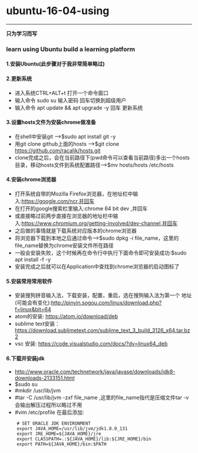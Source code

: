 # ubuntu-16-04-using
---
**只为学习而写**

### learn using Ubuntu build a learning platform

#### 1.安装Ubuntu(此步骤对于我非常简单略过)
#### 2.更新系统
* 进入系统CTRL+ALT+t 打开一个命令窗口
* 输入命令 sudo su 输入密码 回车切换到超级用户
* 输入命令 apt update && apt upgrade -y 回车 更新系统

#### 3.设置hosts文件为安装chrome做准备
* 在shell中安装git -->$sudo apt install git -y
* 用git clone github上面的hosts -->$git clone https://github.com/racaljk/hosts.git
* clone完成之后，会在当前路径下(pwd命令可以查看当前路径)多出一个hosts目录，移动hosts文件到系统配置路径-->$mv hosts/hosts /etc/hosts

#### 4.安装chrome浏览器
* 打开系统自带的Mozilla Firefox浏览器，在地址栏中输入:https://google.com/ncr,并回车
* 在打开的google搜索栏里输入:chrome 64 bit dev ,并回车
* 或直接略过前两步直接在浏览器的地址栏中输入:https://www.chromium.org/getting-involved/dev-channel,并回车
* 之后做的事情就是下载系统对应版本的chrome浏览器
* 将浏览器下载到本地之后通过命令-->$sudo dpkg -i file_name，这里的file_name替换为chrome安装文件所在路径
* 一般会安装失败，这个时候再在命令行中执行下面命令即可安装成功:$sudo apt install -f -y
* 安装完成之后就可以在Application中查找到chrome浏览器的启动图标了

#### 5.安装常用常用软件
* 安装搜狗拼音输入法，下载安装，配置，重启，选在搜狗输入法为第一个 地址(可能会有变化):http://pinyin.sogou.com/linux/download.php?f=linux&bit=64
* atom的安装: https://atom.io/download/deb
* sublime text安装：https://download.sublimetext.com/sublime_text_3_build_3126_x64.tar.bz2
* vsc 安装: https://code.visualstudio.com/docs/?dv=linux64_deb


#### 6.下载并安装jdk
* http://www.oracle.com/technetwork/java/javase/downloads/jdk8-downloads-2133151.html
* $sudo su 
* #mkdir /usr/lib/jvm
* #tar -C /usr/lib/jvm -zxf file_name ,这里的file_name指代是压缩文件tar -v会输出解压过程所以略过不用
* #vim /etc/profile 在最后添加:
```shell
    # SET ORACLE JDK ENVIRONMENT
    export JAVA_HOME=/usr/lib/jvm/jdk1.8.0_131
    export JRE_HOME=${JAVA_HOME}/jre
    export CLASSPATH=.:${JAVA_HOME}/lib:${JRE_HOME}/bin
    export PATH=${JAVA_HOME}/bin:$PATH 
```

